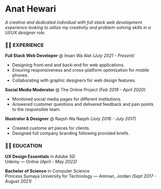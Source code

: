 # Anat Hewari
*A creative and dedicated individual with full stack web development
experience looking to utilize my creativity and problem-solving skills in a UI/UX
designer role.*

### 👩‍💻 EXPERIENCE
__Full Stack Web Developer__ @ Insan Wa Alat *(July 2021 - Present)*
- Designing front-end and back-end for web applications.
- Ensuring responsiveness and cross-platform optimization for
mobile phones.
- Collaborating with graphic designers for web design
features.

__Social Media Moderator__ @ The Online Project *(Feb 2019 - April 2020)*
- Monitored social media pages for different institutions.
- Answered customer questions and delivered feedback and pain points to the
responsible team.

__Illustrator & Designer__ @ Raqsh Wa Naqsh *(July 2016 - July 2017)*
- Created custome art pieces for clients.
- Designed full company branding following provided briefs.

### 👩‍🎓 EDUCATION
__UX Design Essentials__ in Adobe XD  
Udemy — Online *(April - May 2022)*

__Bachelor of Science__ in Computer Science  
Princess Sumaya University for Technology — Amman, Jordan *(Sept 2017 - August 2021)*
